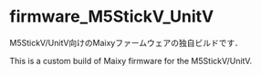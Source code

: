 # firmware_M5StickV_UnitV

M5StickV/UnitV向けのMaixyファームウェアの独自ビルドです．

This is a custom build of Maixy firmware for the M5StickV/UnitV.
